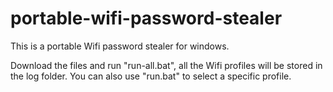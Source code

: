 # portable-wifi-password-stealer
This is a portable Wifi password stealer for windows.

Download the files and run "run-all.bat", all the Wifi profiles will be stored in the log folder.
You can also use "run.bat" to select a specific profile.
